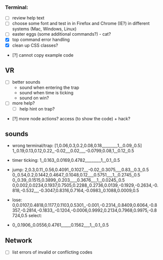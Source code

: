 ### Terminal:
- [ ] review help text
- [ ] choose some font and test in in Firefox and Chrome (IE?) in different systems (Mac, Windows, Linux)
- [ ] easter eggs (some additional commands?) - cat?
- [x] top command error handling
- [x] clean up CSS classes?
- [?] cannot copy example code

## VR

- [ ] better sounds
  - sound when entering the trap
  - sound when time is ticking
  - sound on win?
- [ ] more help?
  - [ ] help hint on trap?
- [?] more node actions? access (to show the code) + hack?

## sounds
- wrong terminal/trap:
[1,0.06,0.3,0.2,0.08,0.18,,,,,,,,,,,,,1,,,0.09,,0.5]
1,,0.19,0.13,0.12,0.22,,-0.02,,,,0.02,,,,,-0.0799,0.08,1,,,0.12,,0.5

- timer ticking: 1,,0.163,,0.0169,0.4782,,,,,,,,,,,,,1,,,0.1,,0.5
- jump: 2,0.3,0.11,,0.56,0.4091,,0.1027,,,,-0.02,,0.3075,,,,,0.83,,,0.3,,0.5
0,,0.54,0.2,0.1442,0.4647,,0.1048,0.12,,,,,0.5751,,,,,1,,,0.2745,,0.5
0,,0.39,,0.1515,0.3899,,0.203,,,,,,0.3676,,,,,1,,,0.0245,,0.5
0,0.002,0.0234,0.1937,0.7505,0.2288,,0.2736,0.0139,-0.1929,-0.2634,-0.818,-0.532,,,,-0.3047,0.8316,0.7164,-0.0983,,0.1088,0.0009,0.5

- lose: 0,0.0107,0.4818,0.1177,0.1103,0.5301,,-0.001,-0.2314,,0.8409,0.6064,-0.8357,-0.2814,-0.1833,,-0.1204,-0.0006,0.9992,0.2134,0.7968,0.9975,-0.8724,0.5
select:
- 0,,0.1906,,0.0556,0.4761,,,,,,,,0.1562,,,,,1,,,0.1,,0.5

## Network

- [ ] list errors of invalid or conflicting codes
